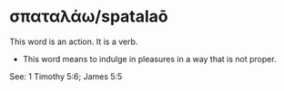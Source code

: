 # σπαταλάω/spatalaō
This word is an action. It is a verb.
* This word means to indulge in pleasures in a way that is not proper.

See: 1 Timothy 5:6; James 5:5
